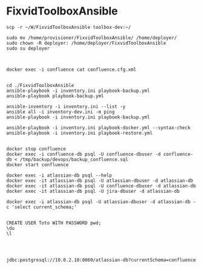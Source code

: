 # FixvidToolboxAnsible
    
    scp -r ~/W/FixvidToolboxAnsible toolbox-dev:~/

    sudo mv /home/provisioner/FixvidToolboxAnsible/ /home/deployer/
    sudo chown -R deployer: /home/deployer/FixvidToolboxAnsible
    sudo su deployer


   
    docker exec -i confluence cat confluence.cfg.xml


    cd ./FixvidToolboxAnsible
    ansible-playbook -i inventory.ini playbook-backup.yml
    ansible-playbook playbook-backup.yml

    ansible-inventory -i inventory.ini --list -y
    ansible all -i inventory-dev.ini -m ping
    ansible-playbook -i inventory.ini playbook-backup.yml

    ansible-playbook -i inventory.ini playbook-docker.yml --syntax-check
    ansible-playbook -i inventory.ini playbook-restore.yml


    docker stop confluence
    docker exec -i confluence-db psql -U confluence-dbuser -d confluence-db < /tmp/backup/devops/backup_confluence.sql
    docker start confluence

    docker exec -i atlassian-db psql --help
    docker exec -it atlassian-db psql -U atlassian-dbuser -d atlassian-db 
    docker exec -it atlassian-db psql -U confluence-dbuser -d atlassian-db
    docker exec -it atlassian-db psql -U jira-dbuser -d atlassian-db

    docker exec -i atlassian-db psql -U atlassian-dbuser -d atlassian-db -c 'select current_schema;'


    CREATE USER Toto WITH PASSWORD pwd;
    \du
    \l




    jdbc:postgresql://10.0.2.10:8060/atlassian-db?currentSchema=confluence

